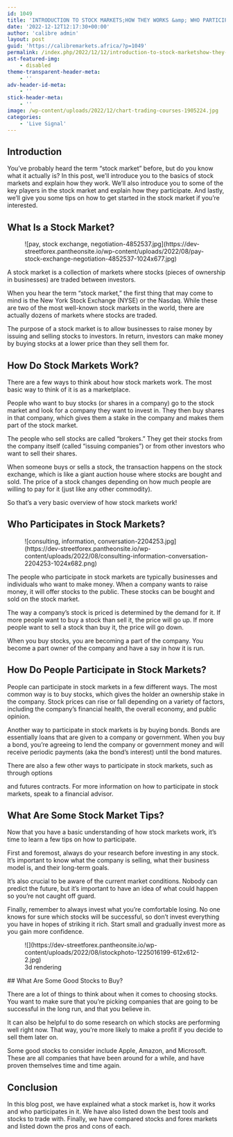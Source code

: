 ```yaml
---
id: 1049
title: 'INTRODUCTION TO STOCK MARKETS;HOW THEY WORKS &amp; WHO PARTICIPATES?'
date: '2022-12-12T12:17:30+00:00'
author: 'calibre admin'
layout: post
guid: 'https://calibremarkets.africa/?p=1049'
permalink: /index.php/2022/12/12/introduction-to-stock-marketshow-they-works-who-participates/
ast-featured-img:
    - disabled
theme-transparent-header-meta:
    - ''
adv-header-id-meta:
    - ''
stick-header-meta:
    - ''
image: /wp-content/uploads/2022/12/chart-trading-courses-1905224.jpg
categories:
    - 'Live Signal'
---
```


## Introduction

You’ve probably heard the term “stock market” before, but do you know what it actually is? In this post, we’ll introduce you to the basics of stock markets and explain how they work. We’ll also introduce you to some of the key players in the stock market and explain how they participate. And lastly, we’ll give you some tips on how to get started in the stock market if you’re interested.

## What Is a Stock Market?

<figure class="wp-block-image">![pay, stock exchange, negotiation-4852537.jpg](https://dev-streetforex.pantheonsite.io/wp-content/uploads/2022/08/pay-stock-exchange-negotiation-4852537-1024x677.jpg)</figure>A stock market is a collection of markets where stocks (pieces of ownership in businesses) are traded between investors.

When you hear the term “stock market,” the first thing that may come to mind is the New York Stock Exchange (NYSE) or the Nasdaq. While these are two of the most well-known stock markets in the world, there are actually dozens of markets where stocks are traded.

The purpose of a stock market is to allow businesses to raise money by issuing and selling stocks to investors. In return, investors can make money by buying stocks at a lower price than they sell them for.

## How Do Stock Markets Work?

There are a few ways to think about how stock markets work. The most basic way to think of it is as a marketplace.

People who want to buy stocks (or shares in a company) go to the stock market and look for a company they want to invest in. They then buy shares in that company, which gives them a stake in the company and makes them part of the stock market.

The people who sell stocks are called “brokers.” They get their stocks from the company itself (called “issuing companies”) or from other investors who want to sell their shares.

When someone buys or sells a stock, the transaction happens on the stock exchange, which is like a giant auction house where stocks are bought and sold. The price of a stock changes depending on how much people are willing to pay for it (just like any other commodity).

So that’s a very basic overview of how stock markets work!

## Who Participates in Stock Markets?

<figure class="wp-block-image">![consulting, information, conversation-2204253.jpg](https://dev-streetforex.pantheonsite.io/wp-content/uploads/2022/08/consulting-information-conversation-2204253-1024x682.png)</figure>The people who participate in stock markets are typically businesses and individuals who want to make money. When a company wants to raise money, it will offer stocks to the public. These stocks can be bought and sold on the stock market.

The way a company’s stock is priced is determined by the demand for it. If more people want to buy a stock than sell it, the price will go up. If more people want to sell a stock than buy it, the price will go down.

When you buy stocks, you are becoming a part of the company. You become a part owner of the company and have a say in how it is run.

## How Do People Participate in Stock Markets?

People can participate in stock markets in a few different ways. The most common way is to buy stocks, which gives the holder an ownership stake in the company. Stock prices can rise or fall depending on a variety of factors, including the company’s financial health, the overall economy, and public opinion.

Another way to participate in stock markets is by buying bonds. Bonds are essentially loans that are given to a company or government. When you buy a bond, you’re agreeing to lend the company or government money and will receive periodic payments (aka the bond’s interest) until the bond matures.

There are also a few other ways to participate in stock markets, such as through options

and futures contracts. For more information on how to participate in stock markets, speak to a financial advisor.

## What Are Some Stock Market Tips?

Now that you have a basic understanding of how stock markets work, it’s time to learn a few tips on how to participate.

First and foremost, always do your research before investing in any stock. It’s important to know what the company is selling, what their business model is, and their long-term goals.

It’s also crucial to be aware of the current market conditions. Nobody can predict the future, but it’s important to have an idea of what could happen so you’re not caught off guard.

Finally, remember to always invest what you’re comfortable losing. No one knows for sure which stocks will be successful, so don’t invest everything you have in hopes of striking it rich. Start small and gradually invest more as you gain more confidence.

<figure class="wp-block-image">![](https://dev-streetforex.pantheonsite.io/wp-content/uploads/2022/08/istockphoto-1225016199-612x612-2.jpg)<figcaption class="wp-element-caption">3d rendering</figcaption></figure>## What Are Some Good Stocks to Buy?

There are a lot of things to think about when it comes to choosing stocks. You want to make sure that you’re picking companies that are going to be successful in the long run, and that you believe in.

It can also be helpful to do some research on which stocks are performing well right now. That way, you’re more likely to make a profit if you decide to sell them later on.

Some good stocks to consider include Apple, Amazon, and Microsoft. These are all companies that have been around for a while, and have proven themselves time and time again.

## Conclusion

In this blog post, we have explained what a stock market is, how it works and who participates in it. We have also listed down the best tools and stocks to trade with. Finally, we have compared stocks and forex markets and listed down the pros and cons of each.